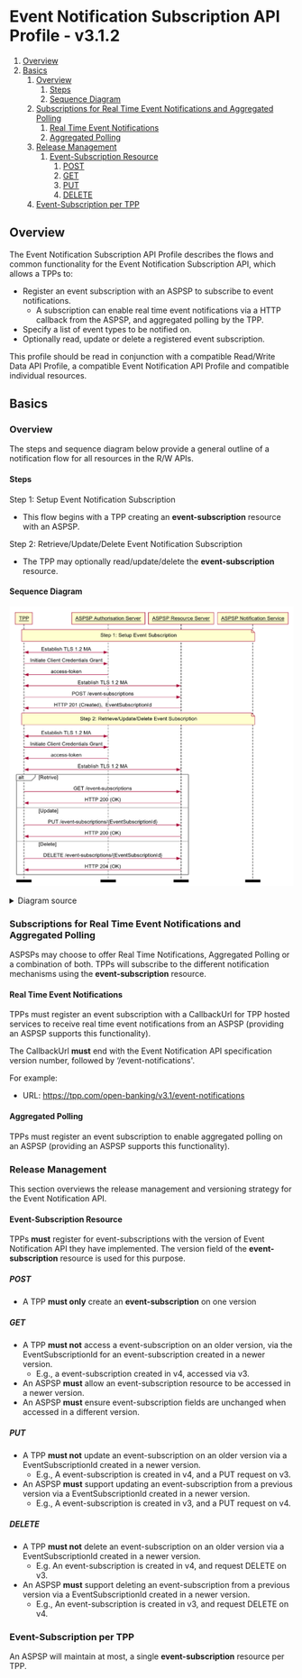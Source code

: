 # Event Notification Subscription API Profile - v3.1.2

1. [Overview](#overview)
2. [Basics](#basics)
   1. [Overview](#overview-1)
      1. [Steps](#steps)
      2. [Sequence Diagram](#sequence-diagram)
   2. [Subscriptions for Real Time Event Notifications and Aggregated Polling](#subscriptions-for-real-time-event-notifications-and-aggregated-polling)
      1. [Real Time Event Notifications](#real-time-event-notifications)
      2. [Aggregated Polling](#aggregated-polling)
   3. [Release Management](#release-management)
      1. [Event-Subscription Resource](#event-subscription-resource)
         1. [POST](#post)
         2. [GET](#get)
         3. [PUT](#put)
         4. [DELETE](#delete)
   4. [Event-Subscription per TPP](#event-subscription-per-tpp)

## Overview

The Event Notification Subscription API Profile describes the flows and common functionality for the Event Notification Subscription API, which allows a TPPs to:

* Register an event subscription with an ASPSP to subscribe to event notifications.
  * A subscription can enable real time event notifications via a HTTP callback from the ASPSP, and aggregated polling by the TPP.
* Specify a list of event types to be notified on. 
* Optionally read, update or delete a registered event subscription.

This profile should be read in conjunction with a compatible Read/Write Data API Profile, a compatible Event Notification API Profile and compatible individual resources.

## Basics

### Overview

The steps and sequence diagram below provide a general outline of a notification flow for all resources in the R/W APIs.

#### Steps

Step 1: Setup Event Notification Subscription

* This flow begins with a TPP creating an **event-subscription** resource with an ASPSP.

Step 2: Retrieve/Update/Delete Event Notification Subscription

* The TPP may optionally read/update/delete the **event-subscription** resource.

#### Sequence Diagram

![Event Subscriptions](./images/EventSubscriptions.png)

<details>
  <summary>Diagram source</summary>
  
  ```
participant TPP
participant ASPSP Authorisation Server
participant ASPSP Resource Server
participant ASPSP Notification Service
    
note over TPP, ASPSP Notification Service
Step 1: Setup Event Subscription
end note

TPP <-> ASPSP Authorisation Server: Establish TLS 1.2 MA
TPP -> ASPSP Authorisation Server: Initiate Client Credentials Grant
ASPSP Authorisation Server -> TPP: access-token
TPP <-> ASPSP Resource Server: Establish TLS 1.2 MA
TPP -> ASPSP Resource Server: POST /event-subscriptions
ASPSP Resource Server -> TPP: HTTP 201 (Created),  EventSubscriptionId

note over TPP, ASPSP Notification Service
Step 2: Retrieve/Update/Delete Event Subscription
end note

TPP <-> ASPSP Authorisation Server: Establish TLS 1.2 MA
TPP -> ASPSP Authorisation Server: Initiate Client Credentials Grant
ASPSP Authorisation Server -> TPP: access-token
TPP <-> ASPSP Resource Server: Establish TLS 1.2 MA
alt Retrive
TPP -> ASPSP Resource Server: GET /event-subscriptions
ASPSP Resource Server -> TPP: HTTP 200 (OK)
else Update
TPP -> ASPSP Resource Server: PUT /event-subscriptions/{EventSubscriptionId}
ASPSP Resource Server -> TPP: HTTP 200 (OK)
else Delete
TPP -> ASPSP Resource Server: DELETE /event-subscriptions/{EventSubscriptionId}
ASPSP Resource Server -> TPP: HTTP 204 (OK)
end alt
option footer=bar
``` 
 
</details>

### Subscriptions for Real Time Event Notifications and Aggregated Polling

ASPSPs may choose to offer Real Time Notifications, Aggregated Polling or a combination of both. TPPs will subscribe to the different notification mechanisms using the **event-subscription** resource.

#### Real Time Event Notifications

TPPs must register an event subscription with a CallbackUrl for TPP hosted services to receive real time event notifications from an ASPSP (providing an ASPSP supports this functionality).

The CallbackUrl **must** end with the Event Notification API specification version number, followed by ‘/event-notifications'.

For example: 

* URL: https://tpp.com/open-banking/v3.1/event-notifications

#### Aggregated Polling

TPPs must register an event subscription to enable aggregated polling on an ASPSP (providing an ASPSP supports this functionality).

### Release Management

This section overviews the release management and versioning strategy for the Event Notification API.

#### Event-Subscription Resource

TPPs **must** register for event-subscriptions with the version of Event Notification API they have implemented. The version field of the **event-subscription** resource is used for this purpose.

##### POST

* A TPP **must only** create an **event-subscription** on one version

##### GET

* A TPP **must not** access a event-subscription on an older version, via the EventSubscriptionId for an event-subscription created in a newer version.
  * E.g., a event-subscription created in v4, accessed via v3.
* An ASPSP **must** allow an event-subscription resource to be accessed in a newer version.
* An ASPSP **must** ensure event-subscription fields are unchanged when accessed in a different version.

##### PUT

* A TPP **must not** update an event-subscription on an older version via a EventSubscriptionId created in a newer version.
  * E.g., A event-subscription is created in v4, and a PUT request on v3.
* An ASPSP **must** support updating an event-subscription from a previous version via a EventSubscriptionId created in a newer version.
  * E.g., A event-subscription is created in v3, and a PUT request on v4.

##### DELETE

* A TPP **must not** delete an event-subscription on an older version via a EventSubscriptionId created in a newer version.
  * E.g. An event-subscription is created in v4, and request DELETE on v3.
* An ASPSP **must** support deleting an event-subscription from a previous version via a EventSubscriptionId created in a newer version.
  * E.g., An event-subscription is created in v3, and request DELETE on v4.

### Event-Subscription per TPP

An ASPSP will maintain at most, a single **event-subscription** resource per TPP.